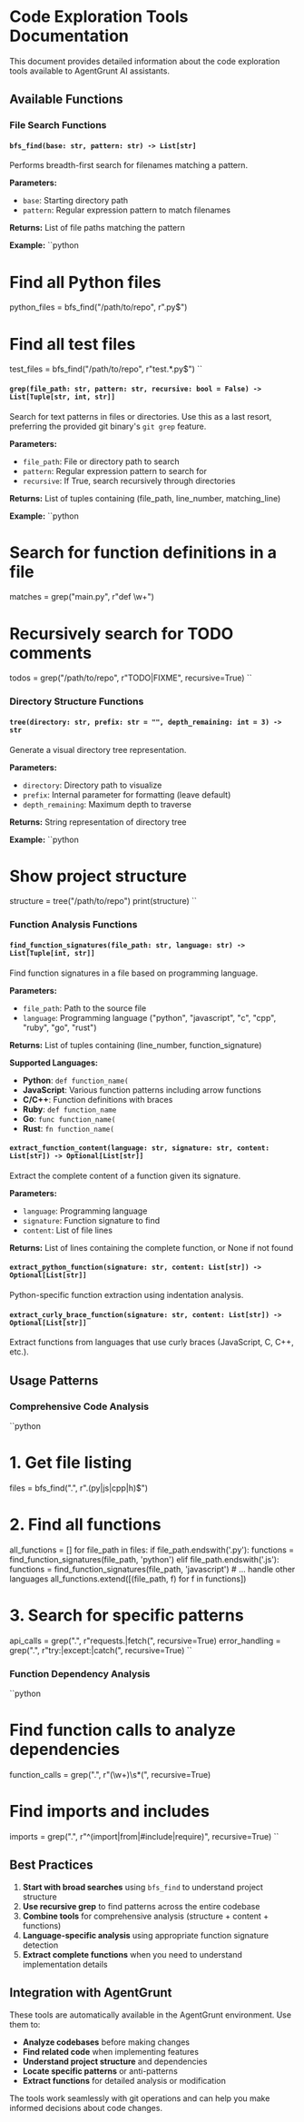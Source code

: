 # Code Exploration Tools Documentation

This document provides detailed information about the code exploration tools available to AgentGrunt AI assistants.

## Available Functions

### File Search Functions

#### `bfs_find(base: str, pattern: str) -> List[str]`

Performs breadth-first search for filenames matching a pattern.

**Parameters:**

- `base`: Starting directory path
- `pattern`: Regular expression pattern to match filenames

**Returns:** List of file paths matching the pattern

**Example:**
``python

# Find all Python files

python_files = bfs_find("/path/to/repo", r"\.py$")

# Find all test files

test_files = bfs_find("/path/to/repo", r"test.\*\.py$")
``

#### `grep(file_path: str, pattern: str, recursive: bool = False) -> List[Tuple[str, int, str]]`

Search for text patterns in files or directories. Use this as a last resort, preferring the provided git binary's `git grep` feature.

**Parameters:**

- `file_path`: File or directory path to search
- `pattern`: Regular expression pattern to search for
- `recursive`: If True, search recursively through directories

**Returns:** List of tuples containing (file_path, line_number, matching_line)

**Example:**
``python

# Search for function definitions in a file

matches = grep("main.py", r"def \w+")

# Recursively search for TODO comments

todos = grep("/path/to/repo", r"TODO|FIXME", recursive=True)
``

### Directory Structure Functions

#### `tree(directory: str, prefix: str = "", depth_remaining: int = 3) -> str`

Generate a visual directory tree representation.

**Parameters:**

- `directory`: Directory path to visualize
- `prefix`: Internal parameter for formatting (leave default)
- `depth_remaining`: Maximum depth to traverse

**Returns:** String representation of directory tree

**Example:**
``python

# Show project structure

structure = tree("/path/to/repo")
print(structure)
``

### Function Analysis Functions

#### `find_function_signatures(file_path: str, language: str) -> List[Tuple[int, str]]`

Find function signatures in a file based on programming language.

**Parameters:**

- `file_path`: Path to the source file
- `language`: Programming language ("python", "javascript", "c", "cpp", "ruby", "go", "rust")

**Returns:** List of tuples containing (line_number, function_signature)

**Supported Languages:**

- **Python**: `def function_name(`
- **JavaScript**: Various function patterns including arrow functions
- **C/C++**: Function definitions with braces
- **Ruby**: `def function_name`
- **Go**: `func function_name(`
- **Rust**: `fn function_name(`

#### `extract_function_content(language: str, signature: str, content: List[str]) -> Optional[List[str]]`

Extract the complete content of a function given its signature.

**Parameters:**

- `language`: Programming language
- `signature`: Function signature to find
- `content`: List of file lines

**Returns:** List of lines containing the complete function, or None if not found

#### `extract_python_function(signature: str, content: List[str]) -> Optional[List[str]]`

Python-specific function extraction using indentation analysis.

#### `extract_curly_brace_function(signature: str, content: List[str]) -> Optional[List[str]]`

Extract functions from languages that use curly braces (JavaScript, C, C++, etc.).

## Usage Patterns

### Comprehensive Code Analysis

``python

# 1. Get file listing

files = bfs_find(".", r"\.(py|js|cpp|h)$")

# 2. Find all functions

all_functions = []
for file_path in files:
if file_path.endswith('.py'):
functions = find_function_signatures(file_path, 'python')
elif file_path.endswith('.js'):
functions = find_function_signatures(file_path, 'javascript') # ... handle other languages
all_functions.extend([(file_path, f) for f in functions])

# 3. Search for specific patterns

api_calls = grep(".", r"requests\.|fetch\(", recursive=True)
error_handling = grep(".", r"try:|except:|catch\(", recursive=True)
``

### Function Dependency Analysis

``python

# Find function calls to analyze dependencies

function_calls = grep(".", r"(\w+)\s\*\(", recursive=True)

# Find imports and includes

imports = grep(".", r"^(import|from|#include|require)", recursive=True)
``

## Best Practices

1. **Start with broad searches** using `bfs_find` to understand project structure
2. **Use recursive grep** to find patterns across the entire codebase
3. **Combine tools** for comprehensive analysis (structure + content + functions)
4. **Language-specific analysis** using appropriate function signature detection
5. **Extract complete functions** when you need to understand implementation details

## Integration with AgentGrunt

These tools are automatically available in the AgentGrunt environment. Use them to:

- **Analyze codebases** before making changes
- **Find related code** when implementing features
- **Understand project structure** and dependencies
- **Locate specific patterns** or anti-patterns
- **Extract functions** for detailed analysis or modification

The tools work seamlessly with git operations and can help you make informed decisions about code changes.
